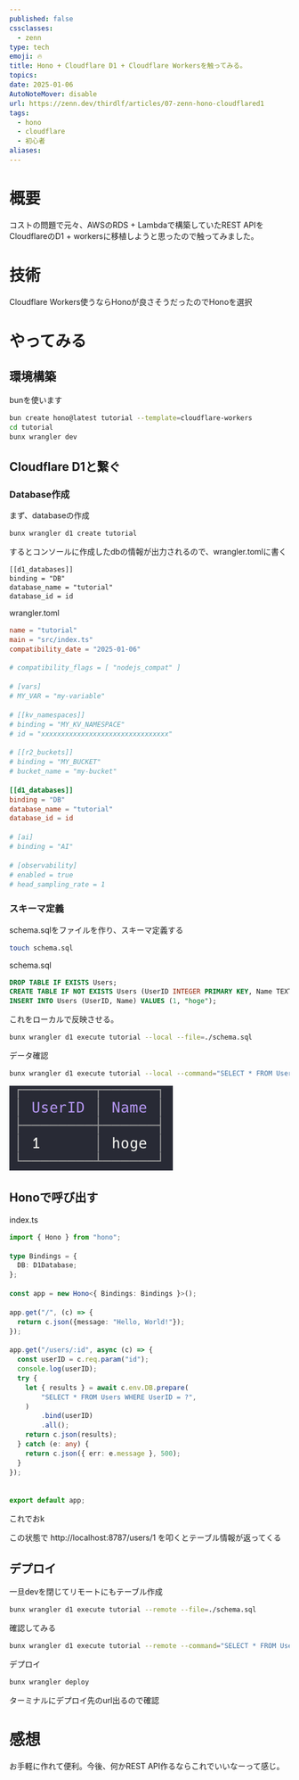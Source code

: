 ```yaml
---
published: false
cssclasses:
  - zenn
type: tech
emoji: 🔥
title: Hono + Cloudflare D1 + Cloudflare Workersを触ってみる。
topics: 
date: 2025-01-06
AutoNoteMover: disable
url: https://zenn.dev/thirdlf/articles/07-zenn-hono-cloudflared1
tags:
  - hono
  - cloudflare
  - 初心者
aliases:
---
```

# 概要
コストの問題で元々、AWSのRDS + Lambdaで構築していたREST APIをCloudflareのD1 + workersに移植しようと思ったので触ってみました。

# 技術
Cloudflare Workers使うならHonoが良さそうだったのでHonoを選択

# やってみる

## 環境構築
bunを使います
```bash
bun create hono@latest tutorial --template=cloudflare-workers
cd tutorial
bunx wrangler dev
```

## Cloudflare D1と繋ぐ

### Database作成

まず、databaseの作成

```bash
bunx wrangler d1 create tutorial
```

するとコンソールに作成したdbの情報が出力されるので、wrangler.tomlに書く

```
[[d1_databases]]
binding = "DB"
database_name = "tutorial"
database_id = id
```


wrangler.toml
```toml
name = "tutorial"  
main = "src/index.ts"  
compatibility_date = "2025-01-06"  
  
# compatibility_flags = [ "nodejs_compat" ]  
  
# [vars]  
# MY_VAR = "my-variable"  
  
# [[kv_namespaces]]  
# binding = "MY_KV_NAMESPACE"  
# id = "xxxxxxxxxxxxxxxxxxxxxxxxxxxxxxxx"  
  
# [[r2_buckets]]  
# binding = "MY_BUCKET"  
# bucket_name = "my-bucket"  
  
[[d1_databases]]
binding = "DB"
database_name = "tutorial"
database_id = id
  
# [ai]  
# binding = "AI"  
  
# [observability]  
# enabled = true  
# head_sampling_rate = 1

```

### スキーマ定義
schema.sqlをファイルを作り、スキーマ定義する

```bash
touch schema.sql
```

schema.sql
```sql
DROP TABLE IF EXISTS Users;
CREATE TABLE IF NOT EXISTS Users (UserID INTEGER PRIMARY KEY, Name TEXT);
INSERT INTO Users (UserID, Name) VALUES (1, "hoge");
```

これをローカルで反映させる。
```bash
bunx wrangler d1 execute tutorial --local --file=./schema.sql
```

データ確認
```bash
bunx wrangler d1 execute tutorial --local --command="SELECT * FROM Users"
```

![](/images/article-7/07-sql.png)

## Honoで呼び出す

index.ts
```ts
import { Hono } from "hono";  
  
type Bindings = {  
  DB: D1Database;  
};  
  
const app = new Hono<{ Bindings: Bindings }>();  
  
app.get("/", (c) => {  
  return c.json({message: "Hello, World!"});  
});  
  
app.get("/users/:id", async (c) => {  
  const userID = c.req.param("id");  
  console.log(userID);  
  try {  
    let { results } = await c.env.DB.prepare(  
        "SELECT * FROM Users WHERE UserID = ?",  
    )  
        .bind(userID)  
        .all();  
    return c.json(results);  
  } catch (e: any) {  
    return c.json({ err: e.message }, 500);  
  }  
});  
  
  
export default app;
```


これでおk

この状態で
http://localhost:8787/users/1
を叩くとテーブル情報が返ってくる

## デプロイ
一旦devを閉じてリモートにもテーブル作成
```bash
bunx wrangler d1 execute tutorial --remote --file=./schema.sql
```

確認してみる
```bash
bunx wrangler d1 execute tutorial --remote --command="SELECT * FROM Users"
```

デプロイ
```bash
bunx wrangler deploy
```

ターミナルにデプロイ先のurl出るので確認

# 感想
お手軽に作れて便利。今後、何かREST API作るならこれでいいなーって感じ。